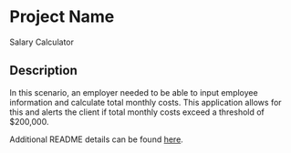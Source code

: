 # Project Name

Salary Calculator

## Description

In this scenario, an employer needed to be able to input employee information and calculate total monthly costs. This application allows for this and alerts the client if total monthly costs exceed a threshold of $200,000. 


Additional README details can be found [here](https://github.com/PrimeAcademy/readme-template/blob/master/README.md).
